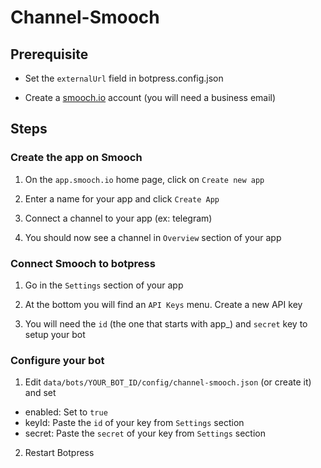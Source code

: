# Channel-Smooch

## Prerequisite

- Set the `externalUrl` field in botpress.config.json

- Create a [smooch.io](https://smooch.io/) account (you will need a business email)

## Steps

### Create the app on Smooch

1. On the `app.smooch.io` home page, click on `Create new app`

2. Enter a name for your app and click `Create App`

3. Connect a channel to your app (ex: telegram)

4. You should now see a channel in `Overview` section of your app

### Connect Smooch to botpress

1. Go in the `Settings` section of your app

2. At the bottom you will find an `API Keys` menu. Create a new API key

3. You will need the `id` (the one that starts with app_) and `secret` key to setup your bot

### Configure your bot

1. Edit `data/bots/YOUR_BOT_ID/config/channel-smooch.json` (or create it) and set

- enabled: Set to `true`
- keyId: Paste the `id` of your key from `Settings` section
- secret: Paste the `secret` of your key from `Settings` section

2. Restart Botpress
